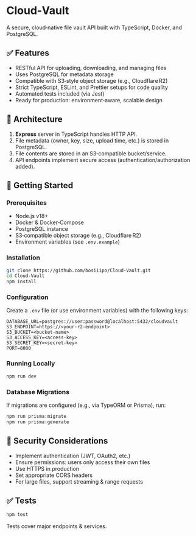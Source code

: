 # Cloud‑Vault
A secure, cloud‑native file vault API built with TypeScript, Docker, and PostgreSQL.

## ✅ Features
- RESTful API for uploading, downloading, and managing files
- Uses PostgreSQL for metadata storage
- Compatible with S3‑style object storage (e.g., Cloudflare R2)
- Strict TypeScript, ESLint, and Prettier setups for code quality
- Automated tests included (via Jest)
- Ready for production: environment‑aware, scalable design

## 🧱 Architecture
1. **Express** server in TypeScript handles HTTP API.
2. File metadata (owner, key, size, upload time, etc.) is stored in PostgreSQL.
3. File contents are stored in an S3‑compatible bucket/service.
4. API endpoints implement secure access (authentication/authorization added).

## 🚀 Getting Started

### Prerequisites
- Node.js v18+
- Docker & Docker‑Compose
- PostgreSQL instance
- S3‑compatible object storage (e.g., Cloudflare R2)
- Environment variables (see `.env.example`)

### Installation
```bash
git clone https://github.com/bosiiipo/Cloud‑Vault.git
cd Cloud‑Vault
npm install
```

### Configuration
Create a `.env` file (or use environment variables) with the following keys:
```
DATABASE_URL=postgres://user:password@localhost:5432/cloudvault
S3_ENDPOINT=https://<your‑r2‑endpoint>
S3_BUCKET=<bucket‑name>
S3_ACCESS_KEY=<access‑key>
S3_SECRET_KEY=<secret‑key>
PORT=8080
```

### Running Locally
```bash
npm run dev   
```

### Database Migrations
If migrations are configured (e.g., via TypeORM or Prisma), run:
```bash
npm run prisma:migrate
npm run prisma:generate
```

## 🔐 Security Considerations
- Implement authentication (JWT, OAuth2, etc.)
- Ensure permissions: users only access their own files
- Use HTTPS in production
- Set appropriate CORS headers
- For large files, support streaming & range requests

## ✅ Tests
```bash
npm test
```
Tests cover major endpoints & services.

